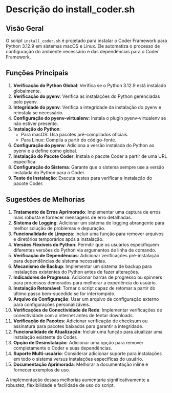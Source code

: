 # Descrição do install_coder.sh

## Visão Geral
O script `install_coder.sh` é projetado para instalar o Coder Framework para Python 3.12.9 em sistemas macOS e Linux. Ele automatiza o processo de configuração do ambiente necessário e das dependências para o Coder Framework.

## Funções Principais

1. **Verificação do Python Global**: Verifica se o Python 3.12.9 está instalado globalmente.
2. **Verificação do pyenv**: Verifica as instalações do Python gerenciadas pelo pyenv.
3. **Integridade do pyenv**: Verifica a integridade da instalação do pyenv e reinstala se necessário.
4. **Configuração do pyenv-virtualenv**: Instala o plugin pyenv-virtualenv se não estiver presente.
5. **Instalação do Python**: 
   - Para macOS: Usa pacotes pré-compilados oficiais.
   - Para Linux: Compila a partir do código-fonte.
6. **Configuração do pyenv**: Adiciona a versão instalada do Python ao pyenv e a define como global.
7. **Instalação do Pacote Coder**: Instala o pacote Coder a partir de uma URL específica.
8. **Configuração do Sistema**: Garante que o sistema sempre use a versão instalada do Python para o Coder.
9. **Teste de Instalação**: Executa testes para verificar a instalação do pacote Coder.

## Sugestões de Melhorias

1. **Tratamento de Erros Aprimorado**: Implementar uma captura de erros mais robusta e fornecer mensagens de erro detalhadas.
2. **Sistema de Logging**: Adicionar um sistema de logging abrangente para melhor solução de problemas e depuração.
3. **Funcionalidade de Limpeza**: Incluir uma função para remover arquivos e diretórios temporários após a instalação.
4. **Versões Flexíveis do Python**: Permitir que os usuários especifiquem diferentes versões do Python via argumentos de linha de comando.
5. **Verificação de Dependências**: Adicionar verificações pré-instalação para dependências de sistema necessárias.
6. **Mecanismo de Backup**: Implementar um sistema de backup para instalações existentes do Python antes de fazer alterações.
7. **Indicadores de Progresso**: Adicionar barras de progresso ou spinners para processos demorados para melhorar a experiência do usuário.
8. **Instalação Retomável**: Tornar o script capaz de retomar a partir do último passo bem-sucedido se for interrompido.
9. **Arquivo de Configuração**: Usar um arquivo de configuração externo para configurações personalizáveis.
10. **Verificações de Conectividade de Rede**: Implementar verificações de conectividade com a internet antes de tentar downloads.
11. **Verificação de Pacotes**: Adicionar verificação de checksum ou assinatura para pacotes baixados para garantir a integridade.
12. **Funcionalidade de Atualização**: Incluir uma função para atualizar uma instalação existente do Coder.
13. **Opção de Desinstalação**: Adicionar uma opção para remover completamente o Coder e suas dependências.
14. **Suporte Multi-usuário**: Considerar adicionar suporte para instalações em todo o sistema versus instalações específicas do usuário.
15. **Documentação Aprimorada**: Melhorar a documentação inline e fornecer exemplos de uso.

A implementação dessas melhorias aumentaria significativamente a robustez, flexibilidade e facilidade de uso do script.